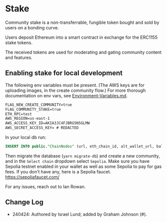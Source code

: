 # Stake

Community stake is a non-transferrable, fungible token bought and sold by users on a bonding curve.

Users deposit Ethereum into a smart contract in exchange for the ERC1155 stake tokens.

The received tokens are used for moderating and gating community content and features.

## Enabling stake for local development

The following env variables must be present. (The AWS keys are for uploading images, in the create community flow.) For more thorough documentation on env vars, see [Environment-Variables.md](./Environment-Variables.md).

```txt
FLAG_NEW_CREATE_COMMUNITY=true
FLAG_COMMUNITY_STAKE=true
ETH_RPC=test
AWS_REGION=us-east-1
AWS_ACCESS_KEY_ID=AKIA3JC4FJBRG5N5GLMW
AWS_SECRET_ACCESS_KEY= # REDACTED
```

In your local db run:

```sql
INSERT INTO public."ChainNodes" (url, eth_chain_id, alt_wallet_url, balance_type, name) VALUES ('https://eth-sepolia.g.alchemy.com/v2/G-9qTX3nSlAcihqA056hwGHiiolrUQj2', 11155111, 'https://eth-sepolia.g.alchemy.com/v2/G-9qTX3nSlAcihqA056hwGHiiolrUQj2', 'ethereum', 'Sepolia');
```

Then migrate the database (`yarn migrate-db`) and create a new community, and in the `Select chain` dropdown select `Sepolia`. Make sure you have Sepolia testnet enabled in your wallet as well as some Sepolia to pay for gas fees. If you don’t have any, here is a Sepolia faucet. <https://sepoliafaucet.com/>

For any issues, reach out to Ian Rowan.

## Change Log

- 240424: Authored by Israel Lund; added by Graham Johnson (#).
